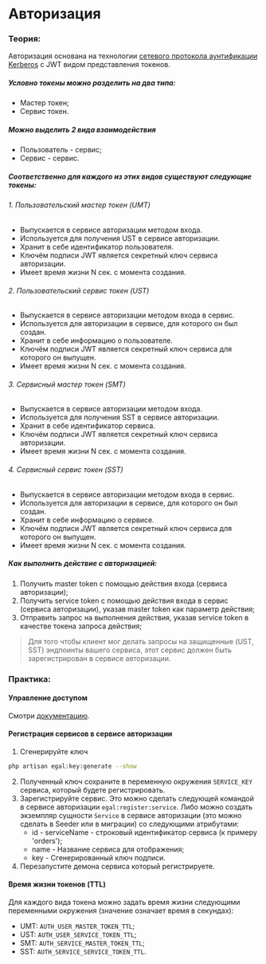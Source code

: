 # Авторизация

### Теория:

Авторизация основана на технологии [сетевого протокола аунтификации Kerberos](https://ru.wikipedia.org/wiki/Kerberos) с JWT видом представления токенов.

##### Условно токены можно разделить на два типа:
* Мастер токен;
* Сервис токен.

##### Можно выделить 2 вида взаимодействия
* Пользователь - сервис;
* Сервис - сервис.

##### Соответственно для каждого из этих видов существуют следующие токены:

###### 1. Пользовательский мастер токен (UMT)
* Выпускается в сервисе авторизации методом входа.
* Используется для получения UST в сервисе авторизации.
* Хранит в себе идентификатор пользователя.
* Ключём подписи JWT является секретный ключ сервиса авторизации.
* Имеет время жизни N сек. с момента создания.

###### 2. Пользовательский сервис токен (UST)
* Выпускается в сервисе авторизации методом входа в сервис.
* Используется для авторизации в сервисе, для которого он был создан.
* Хранит в себе информацию о пользователе.
* Ключём подписи JWT является секретный ключ сервиса для которого он выпущен.
* Имеет время жизни N сек. с момента создания.

###### 3. Сервисный мастер токен (SMT)
* Выпускается в сервисе авторизации методом входа.
* Используется для получения SST в сервисе авторизации.
* Хранит в себе идентификатор сервиса.
* Ключём подписи JWT является секретный ключ сервиса авторизации.
* Имеет время жизни N сек. с момента создания.

###### 4. Сервисный сервис токен (SST)
* Выпускается в сервисе авторизации методом входа в сервис.
* Используется для авторизации в сервисе, для которого он был создан.
* Хранит в себе информацию о сервисе.
* Ключём подписи JWT является секретный ключ сервиса для которого он выпущен.
* Имеет время жизни N сек. с момента создания.

##### Как выполнить действие с авторизацией:
1. Получить master token с помощью действия входа (сервиса авторизации);
2. Получить service token с помощью действия входа в сервис (сервиса авторизации), указав master token как параметр действия;
3. Отправить запрос на выполнения действия, указав service token в качестве токена запроса действия;

> Для того чтобы клиент мог делать запросы на защищенные (UST, SST) эндпоинты вашего сервиса, этот сервис должен быть зарегистрирован в сервисе авторизации.

### Практика:

#### Управление доступом

Смотри [документацию](/server/access_control.md).

#### Регистрация сервисов в сервисе авторизации
1. Сгенерируйте ключ
```bash
php artisan egal:key:generate --show
```

2. Полученный ключ сохраните в переменную окружения `SERVICE_KEY` сервиса, который будете регистрировать.
3. Зарегистрируйте сервис. Это можно сделать следующей командой в сервисе авторизации `egal:register:service`.
   Либо можно создать экземпляр сущности `Service` в сервисе авторизации (это можно сделать в Seeder или в миграции) со следующими атрибутами:
   * id - serviceName - строковый идентификатор сервиса (к примеру 'orders');
   * name - Название сервиса для отображения;
   * key - Сгенерированный ключ подписи.
4. Перезапустите демона сервиса который регистрируете.


#### Время жизни токенов (TTL)
Для каждого вида токена можно задать время жизни следующими переменными окружения (значение означает время в секундах):
* UMT: `AUTH_USER_MASTER_TOKEN_TTL`;
* UST: `AUTH_USER_SERVICE_TOKEN_TTL`;
* SMT: `AUTH_SERVICE_MASTER_TOKEN_TTL`;
* SST: `AUTH_SERVICE_SERVICE_TOKEN_TTL`.
